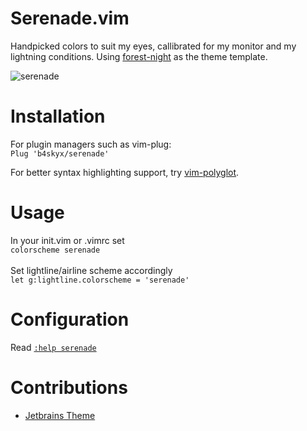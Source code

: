 # Serenade.vim

Handpicked colors to suit my eyes, callibrated for my monitor and my lightning conditions.
Using [forest-night](https://github.com/sainnhe/forest-night) as the theme template.

![serenade](https://user-images.githubusercontent.com/55960554/107852403-872b8e00-6e36-11eb-9276-0719c94ce276.png)

# Installation

For plugin managers such as vim-plug:
</br>
`Plug 'b4skyx/serenade'`

For better syntax highlighting support, try [vim-polyglot](https://github.com/sheerun/vim-polyglot).

# Usage

In your init.vim or .vimrc set
</br>
`colorscheme serenade`
</br></br>
Set lightline/airline scheme accordingly</br>
`let g:lightline.colorscheme = 'serenade'`
</br>

# Configuration

Read [`:help serenade`](./doc/serenade.txt)

# Contributions

* [Jetbrains Theme](https://github.com/zeke8402/intellij_serenade)


